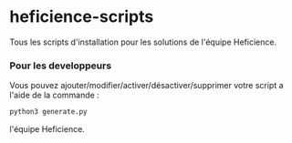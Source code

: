 # heficience-scripts
Tous les scripts d'installation pour les solutions de l'équipe Heficience.

### Pour les developpeurs
Vous pouvez ajouter/modifier/activer/désactiver/supprimer votre script a l'aide de la commande :
```python
python3 generate.py
```

l'équipe Heficience.